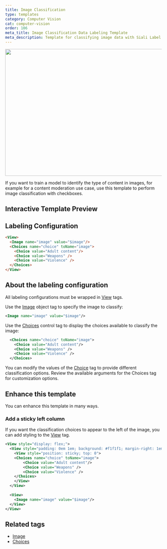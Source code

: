 ```yaml
---
title: Image Classification
type: templates
category: Computer Vision
cat: computer-vision
order: 106
meta_title: Image Classification Data Labeling Template
meta_description: Template for classifying image data with Siali Label for your machine learning and data science projects.
---
```


<img src="/images/templates/image-classification.png" alt="" class="gif-border" width="552px" height="408px" />

If you want to train a model to identify the type of content in images, for example for a content moderation use case, use this template to perform image classification with checkboxes.

## Interactive Template Preview

<div id="main-preview"></div>

## Labeling Configuration

```html
<View>
  <Image name="image" value="$image"/>
  <Choices name="choice" toName="image">
    <Choice value="Adult content"/>
    <Choice value="Weapons" />
    <Choice value="Violence" />
  </Choices>
</View>
```

## About the labeling configuration

All labeling configurations must be wrapped in [View](/tags/view.html) tags.

Use the [Image](/tags/image.html) object tag to specify the image to classify:
```xml
<Image name="image" value="$image"/>
```

Use the [Choices](/tags/choices.html) control tag to display the choices available to classify the image:
```xml
  <Choices name="choice" toName="image">
    <Choice value="Adult content"/>
    <Choice value="Weapons" />
    <Choice value="Violence" />
  </Choices>
```
You can modify the values of the [Choice](/tags/choice.html) tag to provide different classification options. Review the available arguments for the Choices tag for customization options. 

## Enhance this template

You can enhance this template in many ways.

### Add a sticky left column

If you want the classification choices to appear to the left of the image, you can add styling to the [View](/tags/view.html) tag. 

```xml
<View style="display: flex;">
  <View style="padding: 0em 1em; background: #f1f1f1; margin-right: 1em; border-radius: 3px">
    <View style="position: sticky; top: 0">
    <Choices name="choice" toName="image">
        <Choice value="Adult content"/>
        <Choice value="Weapons" />
        <Choice value="Violence" />
    </Choices>
    </View>
  </View>
    
  <View>
    <Image name="image" value="$image"/>
  </View>
</View>

```

<!-- md nested-classification.md -->

## Related tags

- [Image](/tags/image.html)
- [Choices](/tags/choices.html)